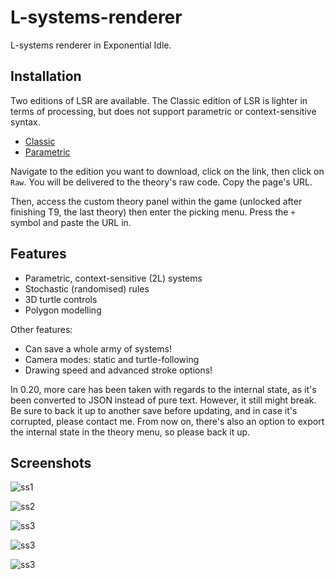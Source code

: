 # L-systems-renderer

L-systems renderer in Exponential Idle.

## Installation

Two editions of LSR are available. The Classic edition of LSR is lighter in
terms of processing, but does not support parametric or context-sensitive
syntax.

- [Classic](./classic.js)
- [Parametric](./parametric.js)

Navigate to the edition you want to download, click on the link, then click on
`Raw`. You will be delivered to the theory's raw code. Copy the page's URL.

Then, access the custom theory panel within the game (unlocked after finishing
T9, the last theory) then enter the picking menu. Press the `+` symbol and
paste the URL in.

## Features

- Parametric, context-sensitive (2L) systems
- Stochastic (randomised) rules
- 3D turtle controls
- Polygon modelling

Other features:
- Can save a whole army of systems!
- Camera modes: static and turtle-following
- Drawing speed and advanced stroke options!

In 0.20, more care has been taken with regards to the internal state, as it's
been converted to JSON instead of pure text. However, it still might break.
Be sure to back it up to another save before updating, and in case it's
corrupted, please contact me. From now on, there's also an option to export the
internal state in the theory menu, so please back it up.

## Screenshots

![ss1](screenshots/33.jpg "Lilac branch")

![ss2](screenshots/34.jpg "Single lilac model")

![ss3](screenshots/32.jpg "Clover model")

![ss3](screenshots/31.jpg "3D Hilbert curve")

![ss3](screenshots/30.jpg "Sierpinski triangle")
